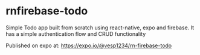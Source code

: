 # rnfirebase-todo

Simple Todo app built from scratch using react-native, expo and firebase. It has a simple authentication flow and CRUD functionality 

Published on expo at: https://expo.io/@vesp1234/rn-firebase-todo
